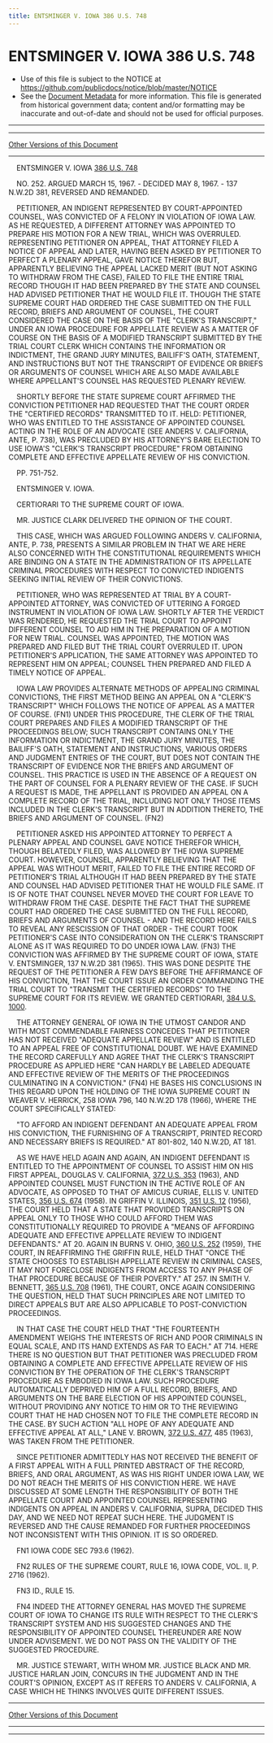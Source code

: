 ```yaml
---
title: ENTSMINGER V. IOWA 386 U.S. 748
---
```


# ENTSMINGER V. IOWA 386 U.S. 748

* Use of this file is subject to the NOTICE at https://github.com/publicdocs/notice/blob/master/NOTICE
* See the [Document Metadata](../../../index.md) for more information.
  This file is generated from historical government data; content and/or formatting may be inaccurate and out-of-date and should not be used for official purposes.

----------
----------

[Other Versions of this Document](https://publicdocs.github.io/go/links?ns=uslm-x&ref=%2Fus%2Fcourts%2Fscotus%2FusReporter%2F386%2F748)

----------

    ENTSMINGER V. IOWA [386 U.S. 748][/us/courts/scotus/usReporter/386/748]

    NO. 252.  ARGUED MARCH 15, 1967.  - DECIDED MAY 8, 1967.  - 137 N.W.2D 381, REVERSED AND REMANDED.

    PETITIONER, AN INDIGENT REPRESENTED BY COURT-APPOINTED COUNSEL, WAS CONVICTED OF A FELONY IN VIOLATION OF IOWA LAW.  AS HE REQUESTED, A DIFFERENT ATTORNEY WAS APPOINTED TO PREPARE HIS MOTION FOR A NEW TRIAL, WHICH WAS OVERRULED.  REPRESENTING PETITIONER ON APPEAL, THAT ATTORNEY FILED A NOTICE OF APPEAL AND LATER, HAVING BEEN ASKED BY PETITIONER TO PERFECT A PLENARY APPEAL, GAVE NOTICE THEREFOR BUT, APPARENTLY BELIEVING THE APPEAL LACKED MERIT (BUT NOT ASKING TO WITHDRAW FROM THE CASE), FAILED TO FILE THE ENTIRE TRIAL RECORD THOUGH IT HAD BEEN PREPARED BY THE STATE AND COUNSEL HAD ADVISED PETITIONER THAT HE WOULD FILE IT.  THOUGH THE STATE SUPREME COURT HAD ORDERED THE CASE SUBMITTED ON THE FULL RECORD, BRIEFS AND ARGUMENT OF COUNSEL, THE COURT CONSIDERED THE CASE ON THE BASIS OF THE "CLERK'S TRANSCRIPT," UNDER AN IOWA PROCEDURE FOR APPELLATE REVIEW AS A MATTER OF COURSE ON THE BASIS OF A MODIFIED TRANSCRIPT SUBMITTED BY THE TRIAL COURT CLERK WHICH CONTAINS THE INFORMATION OR INDICTMENT, THE GRAND JURY MINUTES, BAILIFF'S OATH, STATEMENT, AND INSTRUCTIONS BUT NOT THE TRANSCRIPT OF EVIDENCE OR BRIEFS OR ARGUMENTS OF COUNSEL WHICH ARE ALSO MADE AVAILABLE WHERE APPELLANT'S COUNSEL HAS REQUESTED PLENARY REVIEW.

    SHORTLY BEFORE THE STATE SUPREME COURT AFFIRMED THE CONVICTION PETITIONER HAD REQUESTED THAT THE COURT ORDER THE "CERTIFIED RECORDS" TRANSMITTED TO IT.  HELD:  PETITIONER, WHO WAS ENTITLED TO THE ASSISTANCE OF APPOINTED COUNSEL ACTING IN THE ROLE OF AN ADVOCATE (SEE ANDERS V. CALIFORNIA, ANTE, P. 738), WAS PRECLUDED BY HIS ATTORNEY'S BARE ELECTION TO USE IOWA'S "CLERK'S TRANSCRIPT PROCEDURE" FROM OBTAINING COMPLETE AND EFFECTIVE APPELLATE REVIEW OF HIS CONVICTION.

    PP. 751-752.

    ENTSMINGER V. IOWA.

    CERTIORARI TO THE SUPREME COURT OF IOWA.

    MR. JUSTICE CLARK DELIVERED THE OPINION OF THE COURT.

    THIS CASE, WHICH WAS ARGUED FOLLOWING ANDERS V. CALIFORNIA, ANTE, P. 738, PRESENTS A SIMILAR PROBLEM IN THAT WE ARE HERE ALSO CONCERNED WITH THE CONSTITUTIONAL REQUIREMENTS WHICH ARE BINDING ON A STATE IN THE ADMINISTRATION OF ITS APPELLATE CRIMINAL PROCEDURES WITH RESPECT TO CONVICTED INDIGENTS SEEKING INITIAL REVIEW OF THEIR CONVICTIONS.

    PETITIONER, WHO WAS REPRESENTED AT TRIAL BY A COURT-APPOINTED ATTORNEY, WAS CONVICTED OF UTTERING A FORGED INSTRUMENT IN VIOLATION OF IOWA LAW.  SHORTLY AFTER THE VERDICT WAS RENDERED, HE REQUESTED THE TRIAL COURT TO APPOINT DIFFERENT COUNSEL TO AID HIM IN THE PREPARATION OF A MOTION FOR NEW TRIAL.  COUNSEL WAS APPOINTED, THE MOTION WAS PREPARED AND FILED BUT THE TRIAL COURT OVERRULED IT.  UPON PETITIONER'S APPLICATION, THE SAME ATTORNEY WAS APPOINTED TO REPRESENT HIM ON APPEAL; COUNSEL THEN PREPARED AND FILED A TIMELY NOTICE OF APPEAL.

    IOWA LAW PROVIDES ALTERNATE METHODS OF APPEALING CRIMINAL CONVICTIONS, THE FIRST METHOD BEING AN APPEAL ON A "CLERK'S TRANSCRIPT" WHICH FOLLOWS THE NOTICE OF APPEAL AS A MATTER OF COURSE.  (FN1) UNDER THIS PROCEDURE, THE CLERK OF THE TRIAL COURT PREPARES AND FILES A MODIFIED TRANSCRIPT OF THE PROCEEDINGS BELOW; SUCH TRANSCRIPT CONTAINS ONLY THE INFORMATION OR INDICTMENT, THE GRAND JURY MINUTES, THE BAILIFF'S OATH, STATEMENT AND INSTRUCTIONS, VARIOUS ORDERS AND JUDGMENT ENTRIES OF THE COURT, BUT DOES NOT CONTAIN THE TRANSCRIPT OF EVIDENCE NOR THE BRIEFS AND ARGUMENT OF COUNSEL.  THIS PRACTICE IS USED IN THE ABSENCE OF A REQUEST ON THE PART OF COUNSEL FOR A PLENARY REVIEW OF THE CASE.  IF SUCH A REQUEST IS MADE, THE APPELLANT IS PROVIDED AN APPEAL ON A COMPLETE RECORD OF THE TRIAL, INCLUDING NOT ONLY THOSE ITEMS INCLUDED IN THE CLERK'S TRANSCRIPT BUT IN ADDITION THERETO, THE BRIEFS AND ARGUMENT OF COUNSEL.  (FN2)

    PETITIONER ASKED HIS APPOINTED ATTORNEY TO PERFECT A PLENARY APPEAL AND COUNSEL GAVE NOTICE THEREFOR WHICH, THOUGH BELATEDLY FILED, WAS ALLOWED BY THE IOWA SUPREME COURT.  HOWEVER, COUNSEL, APPARENTLY BELIEVING THAT THE APPEAL WAS WITHOUT MERIT, FAILED TO FILE THE ENTIRE RECORD OF PETITIONER'S TRIAL ALTHOUGH IT HAD BEEN PREPARED BY THE STATE AND COUNSEL HAD ADVISED PETITIONER THAT HE WOULD FILE SAME.  IT IS OF NOTE THAT COUNSEL NEVER MOVED THE COURT FOR LEAVE TO WITHDRAW FROM THE CASE.  DESPITE THE FACT THAT THE SUPREME COURT HAD ORDERED THE CASE SUBMITTED ON THE FULL RECORD, BRIEFS AND ARGUMENTS OF COUNSEL - AND THE RECORD HERE FAILS TO REVEAL ANY RESCISSION OF THAT ORDER - THE COURT TOOK PETITIONER'S CASE INTO CONSIDERATION ON THE CLERK'S TRANSCRIPT ALONE AS IT WAS REQUIRED TO DO UNDER IOWA LAW.  (FN3)  THE CONVICTION WAS AFFIRMED BY THE SUPREME COURT OF IOWA, STATE V. ENTSMINGER, 137 N.W.2D 381 (1965).  THIS WAS DONE DESPITE THE REQUEST OF THE PETITIONER A FEW DAYS BEFORE THE AFFIRMANCE OF HIS CONVICTION, THAT THE COURT ISSUE AN ORDER COMMANDING THE TRIAL COURT TO "TRANSMIT THE CERTIFIED RECORDS" TO THE SUPREME COURT FOR ITS REVIEW.  WE GRANTED CERTIORARI, [384 U.S. 1000][/us/courts/scotus/usReporter/384/1000].

    THE ATTORNEY GENERAL OF IOWA IN THE UTMOST CANDOR AND WITH MOST COMMENDABLE FAIRNESS CONCEDES THAT PETITIONER HAS NOT RECEIVED "ADEQUATE APPELLATE REVIEW" AND IS ENTITLED TO AN APPEAL FREE OF CONSTITUTIONAL DOUBT.  WE HAVE EXAMINED THE RECORD CAREFULLY AND AGREE THAT THE CLERK'S TRANSCRIPT PROCEDURE AS APPLIED HERE "CAN HARDLY BE LABELED ADEQUATE AND EFFECTIVE REVIEW OF THE MERITS OF THE PROCEEDINGS CULMINATING IN A CONVICTION."  (FN4)  HE BASES HIS CONCLUSIONS IN THIS REGARD UPON THE HOLDING OF THE IOWA SUPREME COURT IN WEAVER V. HERRICK, 258 IOWA 796, 140 N.W.2D 178 (1966), WHERE THE COURT SPECIFICALLY STATED:

    "TO AFFORD AN INDIGENT DEFENDANT AN ADEQUATE APPEAL FROM HIS CONVICTION, THE FURNISHING OF A TRANSCRIPT, PRINTED RECORD AND NECESSARY BRIEFS IS REQUIRED."  AT 801-802, 140 N.W.2D, AT 181.

    AS WE HAVE HELD AGAIN AND AGAIN, AN INDIGENT DEFENDANT IS ENTITLED TO THE APPOINTMENT OF COUNSEL TO ASSIST HIM ON HIS FIRST APPEAL, DOUGLAS V. CALIFORNIA, [372 U.S. 353][/us/courts/scotus/usReporter/372/353] (1963), AND APPOINTED COUNSEL MUST FUNCTION IN THE ACTIVE ROLE OF AN ADVOCATE, AS OPPOSED TO THAT OF AMICUS CURIAE, ELLIS V. UNITED STATES, [356 U.S. 674][/us/courts/scotus/usReporter/356/674] (1958).  IN GRIFFIN V. ILLINOIS, [351 U.S. 12][/us/courts/scotus/usReporter/351/12] (1956), THE COURT HELD THAT A STATE THAT PROVIDED TRANSCRIPTS ON APPEAL ONLY TO THOSE WHO COULD AFFORD THEM WAS CONSTITUTIONALLY REQUIRED TO PROVIDE A "MEANS OF AFFORDING ADEQUATE AND EFFECTIVE APPELLATE REVIEW TO INDIGENT DEFENDANTS."  AT 20.  AGAIN IN BURNS V. OHIO, [360 U.S. 252][/us/courts/scotus/usReporter/360/252] (1959), THE COURT, IN REAFFIRMING THE GRIFFIN RULE, HELD THAT "ONCE THE STATE CHOOSES TO ESTABLISH APPELLATE REVIEW IN CRIMINAL CASES, IT MAY NOT FORECLOSE INDIGENTS FROM ACCESS TO ANY PHASE OF THAT PROCEDURE BECAUSE OF THEIR POVERTY."  AT 257.  IN SMITH V. BENNETT, [365 U.S. 708][/us/courts/scotus/usReporter/365/708] (1961), THE COURT, ONCE AGAIN CONSIDERING THE QUESTION, HELD THAT SUCH PRINCIPLES ARE NOT LIMITED TO DIRECT APPEALS BUT ARE ALSO APPLICABLE TO POST-CONVICTION PROCEEDINGS.

    IN THAT CASE THE COURT HELD THAT "THE FOURTEENTH AMENDMENT WEIGHS THE INTERESTS OF RICH AND POOR CRIMINALS IN EQUAL SCALE, AND ITS HAND EXTENDS AS FAR TO EACH."  AT 714.  HERE THERE IS NO QUESTION BUT THAT PETITIONER WAS PRECLUDED FROM OBTAINING A COMPLETE AND EFFECTIVE APPELLATE REVIEW OF HIS CONVICTION BY THE OPERATION OF THE CLERK'S TRANSCRIPT PROCEDURE AS EMBODIED IN IOWA LAW.  SUCH PROCEDURE AUTOMATICALLY DEPRIVED HIM OF A FULL RECORD, BRIEFS, AND ARGUMENTS ON THE BARE ELECTION OF HIS APPOINTED COUNSEL, WITHOUT PROVIDING ANY NOTICE TO HIM OR TO THE REVIEWING COURT THAT HE HAD CHOSEN NOT TO FILE THE COMPLETE RECORD IN THE CASE.  BY SUCH ACTION "ALL HOPE OF ANY ADEQUATE AND EFFECTIVE APPEAL AT ALL," LANE V. BROWN, [372 U.S. 477][/us/courts/scotus/usReporter/372/477], 485 (1963), WAS TAKEN FROM THE PETITIONER.

    SINCE PETITIONER ADMITTEDLY HAS NOT RECEIVED THE BENEFIT OF A FIRST APPEAL WITH A FULL PRINTED ABSTRACT OF THE RECORD, BRIEFS, AND ORAL ARGUMENT, AS WAS HIS RIGHT UNDER IOWA LAW, WE DO NOT REACH THE MERITS OF HIS CONVICTION HERE.  WE HAVE DISCUSSED AT SOME LENGTH THE RESPONSIBILITY OF BOTH THE APPELLATE COURT AND APPOINTED COUNSEL REPRESENTING INDIGENTS ON APPEAL IN ANDERS V. CALIFORNIA, SUPRA, DECIDED THIS DAY, AND WE NEED NOT REPEAT SUCH HERE.  THE JUDGMENT IS REVERSED AND THE CAUSE REMANDED FOR FURTHER PROCEEDINGS NOT INCONSISTENT WITH THIS OPINION.  IT IS SO ORDERED.

    FN1  IOWA CODE SEC 793.6 (1962).

    FN2  RULES OF THE SUPREME COURT, RULE 16, IOWA CODE, VOL. II, P. 2716 (1962).

    FN3  ID., RULE 15.

    FN4  INDEED THE ATTORNEY GENERAL HAS MOVED THE SUPREME COURT OF IOWA TO CHANGE ITS RULE WITH RESPECT TO THE CLERK'S TRANSCRIPT SYSTEM AND HIS SUGGESTED CHANGES AND THE RESPONSIBILITY OF APPOINTED COUNSEL THEREUNDER ARE NOW UNDER ADVISEMENT.  WE DO NOT PASS ON THE VALIDITY OF THE SUGGESTED PROCEDURE.

    MR. JUSTICE STEWART, WITH WHOM MR. JUSTICE BLACK AND MR. JUSTICE HARLAN JOIN, CONCURS IN THE JUDGMENT AND IN THE COURT'S OPINION, EXCEPT AS IT REFERS TO ANDERS V. CALIFORNIA, A CASE WHICH HE THINKS INVOLVES QUITE DIFFERENT ISSUES.

----------

[Other Versions of this Document](https://publicdocs.github.io/go/links?ns=uslm-x&ref=%2Fus%2Fcourts%2Fscotus%2FusReporter%2F386%2F748)

----------
----------

[/us/courts/scotus/usReporter/386/748]: https://publicdocs.github.io/go/links?ns=uslm-x&ref=%2Fus%2Fcourts%2Fscotus%2FusReporter%2F386%2F748
[/us/courts/scotus/usReporter/384/1000]: https://publicdocs.github.io/go/links?ns=uslm-x&ref=%2Fus%2Fcourts%2Fscotus%2FusReporter%2F384%2F1000
[/us/courts/scotus/usReporter/372/353]: https://publicdocs.github.io/go/links?ns=uslm-x&ref=%2Fus%2Fcourts%2Fscotus%2FusReporter%2F372%2F353
[/us/courts/scotus/usReporter/356/674]: https://publicdocs.github.io/go/links?ns=uslm-x&ref=%2Fus%2Fcourts%2Fscotus%2FusReporter%2F356%2F674
[/us/courts/scotus/usReporter/351/12]: https://publicdocs.github.io/go/links?ns=uslm-x&ref=%2Fus%2Fcourts%2Fscotus%2FusReporter%2F351%2F12
[/us/courts/scotus/usReporter/360/252]: https://publicdocs.github.io/go/links?ns=uslm-x&ref=%2Fus%2Fcourts%2Fscotus%2FusReporter%2F360%2F252
[/us/courts/scotus/usReporter/365/708]: https://publicdocs.github.io/go/links?ns=uslm-x&ref=%2Fus%2Fcourts%2Fscotus%2FusReporter%2F365%2F708
[/us/courts/scotus/usReporter/372/477]: https://publicdocs.github.io/go/links?ns=uslm-x&ref=%2Fus%2Fcourts%2Fscotus%2FusReporter%2F372%2F477


